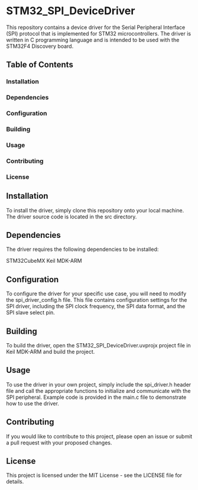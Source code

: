 # STM32_SPI_DeviceDriver
This repository contains a device driver for the Serial Peripheral Interface (SPI) protocol that is implemented for STM32 microcontrollers. The driver is written in C programming language and is intended to be used with the STM32F4 Discovery board.

## Table of Contents
### Installation
### Dependencies
### Configuration
### Building
### Usage
### Contributing
### License

## Installation
To install the driver, simply clone this repository onto your local machine. The driver source code is located in the src directory.

## Dependencies
The driver requires the following dependencies to be installed:

STM32CubeMX
Keil MDK-ARM

## Configuration
To configure the driver for your specific use case, you will need to modify the spi_driver_config.h file. This file contains configuration settings for the SPI driver, including the SPI clock frequency, the SPI data format, and the SPI slave select pin.

## Building
To build the driver, open the STM32_SPI_DeviceDriver.uvprojx project file in Keil MDK-ARM and build the project.

## Usage
To use the driver in your own project, simply include the spi_driver.h header file and call the appropriate functions to initialize and communicate with the SPI peripheral. Example code is provided in the main.c file to demonstrate how to use the driver.

## Contributing
If you would like to contribute to this project, please open an issue or submit a pull request with your proposed changes.

## License
This project is licensed under the MIT License - see the LICENSE file for details.
